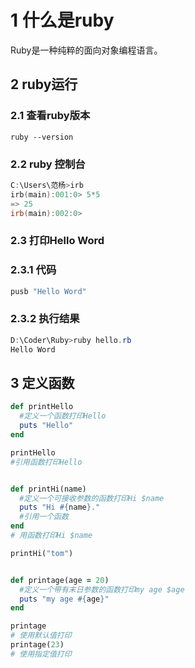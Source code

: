 # 1 什么是ruby

Ruby是一种纯粹的面向对象编程语言。

## 2 ruby运行

### 2.1 查看ruby版本

```shell
ruby --version
```

### 2.2 ruby 控制台

```powershell
C:\Users\范杨>irb
irb(main):001:0> 5*5
=> 25
irb(main):002:0>
```

### 2.3 打印Hello Word

### 2.3.1 代码

```ruby
pusb "Hello Word"
```

### 2.3.2 执行结果

```powershell
D:\Coder\Ruby>ruby hello.rb
Hello Word
```

## 3 定义函数

```ruby
def printHello
  #定义一个函数打印Hello
  puts "Hello"
end

printHello
#引用函数打印Hello


def printHi(name)
  #定义一个可接收参数的函数打印Hi $name
  puts "Hi #{name}."
  #引用一个函数
end
# 用函数打印Hi $name

printHi("tom")


def printage(age = 20)
  #定义一个带有末日参数的函数打印my age $age
  puts "my age #{age}"
end

printage
# 使用默认值打印
printage(23)
# 使用指定值打印
```

